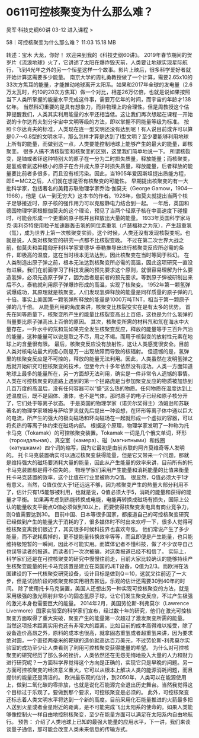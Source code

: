 # 0611可控核聚变为什么那么难？


吴军·科技史纲60讲
03-12
进入课程 >

58｜可控核聚变为什么那么难？
11:03 15.18 MB

转述：宝木
大龙，你好！
欢迎来到我的《科技史纲60讲》。
2019年春节期间的贺岁片《流浪地球》火了，它讲述了太阳在爆炸毁灭前，人类要让地球实现星际航行，飞到4光年之外的另一个恒星这样一个故事。影片上映后，很多科学爱好者就开始计算这需要多少能量。
南京大学的周礼勇教授做了一个计算，需要2.65x10的33次方焦耳的能量，才能推动地球离开太阳系。如果和2017年全球的发电量（2.6万太瓦时，约10的20次方焦耳）做一个对比，相差26万亿倍，也就是说如果按照当下人类所掌握的能量水平完成这件事，需要万亿年的时间，而宇宙的年龄才138亿年。
当然科幻重要的是具有想象力，而非物理上的合理性。但是周教授这个估算提醒我们，人类其实利用能量的水平还相当低。这让我们再次想起在课程一开始说的卡尔达肖夫划分宇宙中文明等级的方法，即以掌握不同能量等级为标准。
按照卡尔达肖夫的标准，人类现在连一型文明还没有达到呢！有人说目前或许可以算是0.7～0.8型的文明水平，那么怎样才算是达到了I型文明？至少要能够利用地球上所有的能量，而做到这一点，人类要能控制地球上能够产生的最大的能量，即核聚变。
很多人搞不清核裂变和核聚变的区别，这里我们简单地说一下。
所谓核裂变，是铀或者钚这种特别大的原子在一分为二时损失质量，释放能量；而核聚变，是氢或者氦这种极小的原子在合并成大原子时损失质量，释放能量，后者释放的能量要比前者多很多，而且没有核污染。因此，当1905年爱因斯坦提出质能方程，即E＝MC2之后，人们就在想是否有核聚变的可能性。
早期提出核聚变的有一大批科学家，包括著名的美籍苏联物理学家乔治·伽莫夫（George Gamow，1904—1968），他是《从一到无穷大》这本书的作者。1928年，伽莫夫就提出当两个核子足够接近时，原子核的强作用力可以克服静电力结合到一起。
一年后，英国和德国物理学家根据伽莫夫的这个理论，预见了当两个轻原子核在中高速度下碰撞时，可能会形成一个更重的原子核并且释放出大量的能量。
1933年英国科学家马克·奥利芬特使用粒子加速器轰击氢的同位素重氢（卢瑟福称之为氘），产生超重氢（氚），成为世界上第一次核聚变实验。这个时候，人类还没有发现核裂变呢。也就是说，人类对核聚变的研究一点都不比核裂变晚。
不过在第二次世界大战之前，伽莫夫和美籍匈牙利科学家爱德华·泰勒推导出进行核聚变反应所必需的条件，即极高的温度，这在当时根本无法达到，因此核聚变在当时等同于科幻。
在人类制造出原子弹之前，根本无法达到核聚变所必需的高温，因此这项研究一直没有进展。我们在前面学习了科技发展的预先要求这个原则，就很容易理解为什么要造氢弹，必须先造原子弹了，因为后者是前者的预先要求。等到原子弹被研制出来后不久，泰勒就利用原子弹爆炸形成的高温，实现了核聚变。
1952年第一颗氢弹试爆成功，其原理就是核聚变。人们发现氢弹释放的能量是同样质量的原子弹的几十倍。事实上美国第一颗氢弹所释放的能量是1000万吨TNT，相当于第一颗原子弹的几千倍。
从能量利用的角度来讲，核聚变比核裂变实在是有太多的优势。
首先在同等质量下，核聚变所产生的能量比核裂变高出上百倍，这也是为什么氢弹的当量要比原子弹高出上百倍的原因。
其次，核聚变所需的材料氘和氚在海水中大量存在，一升水中的氘和氚如果完全发生核聚变反应，释放的能量等于三百升汽油的能量，这种能量可以说是取之不尽，用之不竭。而用于核裂变的放射性元素在地球上的含量很有限。
最后，核聚变反应没有放射性，这让人类感觉很安全。目前人类对核电站最大的担心则是万一出现故障而导致的核辐射。
但遗憾的是，氢弹里的核聚变反应是不可控的，释放的能量无法利用。因此，人类虽然在发明氢弹之后就开始研究可控核聚变的技术，但至今六十多年依然没有成功。人类一方面知道地球上最多的能量所在，另一方面却无法利用，确实是一件非常令人遗憾的事情。
人类在可控核聚变的道路上遇到的第一个拦路虎是当参加聚变反应的物质被加热到几百万度的高温后，没有任何容器可以“盛”这么热的物质。任何物质在温度达到上述温度后，既不是固体、液体，也不是气体，那时原子的电子已经和原子核分开了，它们处于等离子状态。
于是英国的物理学家（诺贝尔奖得主）汤姆逊和苏联著名的物理学家塔姆与萨哈罗夫就先后提出一种设想，在环形等离子体中通以巨大的电流，所产生的强大的极向磁场和环向磁场在一起就形成一个虚拟的容器，可以将炙热的等离子体约束在磁场内部。
根据这个原理，物理学家发明了一种称为托卡马克（Tokamak）的可控核聚变装置。Tokamak 一词是几个俄文单词，环形（тороидальная）、真空室（камера）、磁（магнитными）和线圈（катушками）四个词的缩写，因为它最初是由前苏联的阿齐莫维奇等人发明的。
托卡马克装置确实可以通过核聚变获得能量，但是它又带来一个问题，那就是维持强大的磁场要消耗大量的能量，因此从产生能量的效率来讲，目前所有的托卡马克装置都是得不偿失的。
物理学家们采用产生能量和消耗能量的比值来衡量托卡马克装置的效率，这个比值在行业里被称为Q值。
很显然，Q值必须大于1才有意义。当然，Q值仅仅大于1还远远不够，因为核聚变产生的热量大部分利用不了，估计只有1/5能够被利用，也就是说，Q值必须大于5，消耗的能量和获得的能量才平衡。
如果再考虑到热能转换成电能，电能再转换成磁场有损失，国际上公认的能量收支平衡点Q值必须做到10以上，而要使得核聚变发电具有商业竞争力，则Q值需要达到30。
目前中国、日本等很多国家，都报道自己的可控核聚变研究已经做到产生的能量大于消耗的了，很多媒体时不时出来欢呼一下，很多人觉得可控核聚变离我们很近了，其实很多时候科技界也喜欢夸张。
他们常说产生了多少能量，而不说耗费掉的，更不提能量转换效率等等，而且即便是产生能量，也只能维持极短暂的一瞬间，因此不可能实用。而媒体记者不懂科技，做了不少误导自己也误导读者的报道。而读者们一次次被骗，对这类报道已经不相信了。
实际上，科学家们还是在可控核聚变的研究中慢慢往前走，目前大家比较确认的能够持续产生核聚变能量的托卡马克装置是建立在英国的JET设备，Q值为2/3。而欧洲在法国建设的下一代核聚变研究设备，设计目标是做到Q＝10，这就又往前迈了一大步，但是试验阶段的核聚变和实用相去甚远，乐观的估计还需要30到40年的时间。
除了使用托卡马克装置，美国人还想出另一种实现可控核聚变的方法，就是采用极强的激光照射非常小的固态氢原子球，让它们发生聚变反应，不过产生极强的激光本身也需要巨大的能量。
2014年2月，美国劳伦斯-利弗莫尔（Lawrence Livermore）国家实验室的科学家们宣布，经过数十年的研究，他们在激光可控核聚变方面取得了重大突破，聚变产生的能量第一次超过了激发聚变所需的能量。
当然这项技术距离实用也还有非常大的距离。比如目前的成本高得难以接受，除了设备造价高昂之外，原料的成本也很高，就拿固态重氢或者超重氢来讲，因为要求绝对圆，一个直径两毫米的靶球的造价就高达百万美元，不过劳伦斯-利弗莫尔实验室的成功至少让人类看到了利用可控核聚变获得能量的希望。
为什么对可控核聚变的研究经历了那么多的挫折，人类依然还在无怨无悔地投入大量的人力和财力进行研究呢？一方面科学界觉得这个方向是正确的，实现它只是早晚的问题。另一方面可控核聚变的经济意义重大，它可以从根本上解决人类的能源消耗问题，而且提供的能量还是清洁的。
欧洲最乐观的估计，到2050年，人类可以在能源使用上，做到二氧化碳的零排放，也就是说化石能源完全退出历史舞台。当然我觉得这个目标过于乐观了。要做到那个要求，可控核聚变是必须的。
此外，可控核聚变还标志着人类文明水平将达到一个新的高度。目前采用化石能量推进的火箭最多把人送到火星或者金星附近的距离，是不可能完成飞出太阳系的使命的。如果人类能够像控制火一样自由地控制核聚变，至少在能量方面可以满足在太阳系内自由地航行。
预告：
介绍了人类地球上已知的最强大能量的应用水平，下一讲，我们来谈谈量子通信，那可能会改变人类未来信息的传输方式。